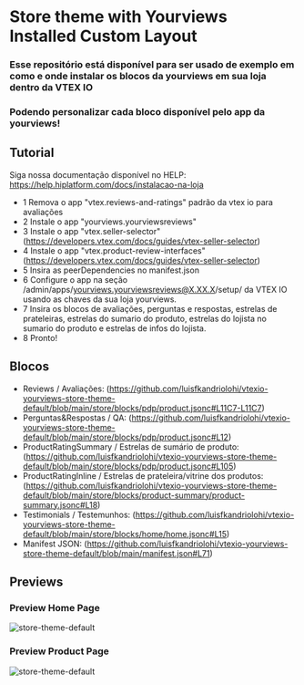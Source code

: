 # Store theme with Yourviews Installed Custom Layout

### Esse repositório está disponível para ser usado de exemplo em como e onde instalar os blocos da yourviews em sua loja dentro da VTEX IO
### Podendo personalizar cada bloco disponível pelo app da yourviews!

## Tutorial
Siga nossa documentação disponível no HELP: https://help.hiplatform.com/docs/instalacao-na-loja

- 1 Remova o app "vtex.reviews-and-ratings" padrão da vtex io para avaliações
- 2 Instale o app "yourviews.yourviewsreviews"
- 3 Instale o app "vtex.seller-selector" (https://developers.vtex.com/docs/guides/vtex-seller-selector)
- 4 Instale o app "vtex.product-review-interfaces" (https://developers.vtex.com/docs/guides/vtex-seller-selector)
- 5 Insira as peerDependencies no manifest.json
- 6 Configure o app na seção /admin/apps/yourviews.yourviewsreviews@X.XX.X/setup/ da VTEX IO usando as chaves da sua loja yourviews.
- 7 Insira os blocos de avaliações, perguntas e respostas, estrelas de prateleiras, 
estrelas do sumario do produto, estrelas do lojista no sumario do produto e estrelas de infos do lojista.
- 8 Pronto!

## Blocos

- Reviews / Avaliações: (https://github.com/luisfkandriolohi/vtexio-yourviews-store-theme-default/blob/main/store/blocks/pdp/product.jsonc#L11C7-L11C7)
- Perguntas&Respostas / QA: (https://github.com/luisfkandriolohi/vtexio-yourviews-store-theme-default/blob/main/store/blocks/pdp/product.jsonc#L12)
- ProductRatingSummary / Estrelas de sumário de produto: (https://github.com/luisfkandriolohi/vtexio-yourviews-store-theme-default/blob/main/store/blocks/pdp/product.jsonc#L105)
- ProductRatingInline / Estrelas de prateleira/vitrine dos produtos: (https://github.com/luisfkandriolohi/vtexio-yourviews-store-theme-default/blob/main/store/blocks/product-summary/product-summary.jsonc#L18)
- Testimonials / Testemunhos: (https://github.com/luisfkandriolohi/vtexio-yourviews-store-theme-default/blob/main/store/blocks/home/home.jsonc#L15)
- Manifest JSON: (https://github.com/luisfkandriolohi/vtexio-yourviews-store-theme-default/blob/main/manifest.json#L71)

## Previews

### Preview Home Page
![store-theme-default](https://github.com/luisfkandriolohi/vtexio-yourviews-store-theme-default/assets/97966769/c7fb76ae-3fe8-427d-8ef1-02376502bd1c)

### Preview Product Page
![store-theme-default](https://github.com/luisfkandriolohi/vtexio-yourviews-store-theme-default/assets/97966769/8e15739d-5801-4996-acfb-6d3eafe1bffc)

